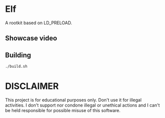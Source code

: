# Elf

A rootkit based on LD_PRELOAD.

## Showcase video



## Building

```bash
./build.sh
```

# DISCLAIMER

This project is for educational purposes only. Don't use it for illegal activities. I don't support nor condone illegal or unethical actions and I can't be held responsible for possible misuse of this software.
